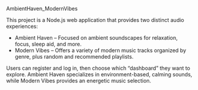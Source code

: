 AmbientHaven_ModernVibes

This project is a Node.js web application that provides two distinct audio experiences:

- Ambient Haven – Focused on ambient soundscapes for relaxation, focus, sleep aid, and more.
- Modern Vibes – Offers a variety of modern music tracks organized by genre, plus random and recommended playlists.

Users can register and log in, then choose which “dashboard” they want to explore. Ambient Haven specializes in environment-based, calming sounds, while Modern Vibes provides an energetic music selection.
